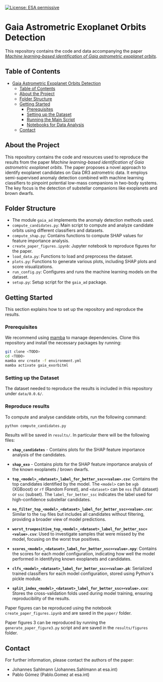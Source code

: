 [//]: # (Copyright &#40;c&#41; European Space Agency, 2025.)
[//]: # ()
[//]: # (This file is subject to the terms and conditions defined in file 'LICENCE.txt', which)
[//]: # (is part of this source code package. No part of the package, including)
[//]: # (this file, may be copied, modified, propagated, or distributed except according to)
[//]: # (the terms contained in the file ‘LICENCE.txt’.)
[![License: ESA permissive](https://img.shields.io/badge/ESA%20Public%20License-Permissive-blue.svg)](https://github.com/esa/gaia-astrometric-exoplanet-orbit-ml/blob/main/LICENSE.txt)

# Gaia Astrometric Exoplanet Orbits Detection

This repository contains the code and data accompanying the paper _[Machine learning-based identification of Gaia astrometric exoplanet orbits](https://ui.adsabs.harvard.edu/abs/2025MNRAS.tmp...25S/abstract)_.

<!-- TABLE OF CONTENTS -->
## Table of Contents

- [Gaia Astrometric Exoplanet Orbits Detection](#gaia-astrometric-exoplanet-orbits-detection)
  - [Table of Contents](#table-of-contents)
  - [About the Project](#about-the-project)
  - [Folder Structure](#folder-structure)
  - [Getting Started](#getting-started)
    - [Prerequisites](#prerequisites)
    - [Setting up the Dataset](#setting-up-the-dataset)
    - [Running the Main Script](#running-the-main-script)
    - [Notebooks for Data Analysis](#notebooks-for-data-analysis)
  - [Contact](#contact)

## About the Project

This repository contains the code and resources used to reproduce the results from the paper _Machine learning-based identification of Gaia astrometric exoplanet orbits_. The paper proposes a novel approach to identify exoplanet candidates on Gaia DR3 astrometric data. It employs semi-supervised anomaly detection combined with machine learning classifiers to pinpoint potential low-mass companions in two-body systems. The key focus is the detection of substellar companions like exoplanets and brown dwarfs.

## Folder Structure

- The module `gaia_ad` implements the anomaly detection methods used.
- `compute_candidates.py`: Main script to compute and analyze candidate orbits using different classifiers and datasets.
- `compute_shap.py`: Contains functions to compute SHAP values for feature importance analysis.
- `create_paper_figures.ipynb`: Jupyter notebook to reproduce figures for the paper.
- `load_data.py`: Functions to load and preprocess the dataset.
- `plots.py`: Functions to generate various plots, including SHAP plots and score visualizations.
- `run_config.py`: Configures and runs the machine learning models on the dataset.
- `setup.py`: Setup script for the `gaia_ad` package.

## Getting Started

This section explains how to set up the repository and reproduce the results.

### Prerequisites

We recommend using [mamba](https://mamba.readthedocs.io/en/latest/) to manage dependencies. Clone this repository and install the necessary packages by running:

```bash
git clone <TODO>
cd <TODO>
mamba env create -f environment.yml
mamba activate gaia_exorbitml
```

### Setting up the Dataset

The dataset needed to reproduce the results is included in this repository under `data/0.0.6/`.

### Reproduce results

To compute and analyse candidate orbits, run the following command:

```bash
python compute_candidates.py
```

Results will be saved in `results/`. In particular there will be the following files:

- **`shap_candidates`** - Contains plots for the SHAP feature importance analysis of the candidates.

- **`shap_exo`** - Contains plots for the SHAP feature importance analysis of the known exoplanets / brown dwarfs.

- **`top_<model>_<dataset>_label_for_better_ssc=<value>.csv`**: Contains the top candidates identified by the model. The `<model>` can be `xgb` (XGBoost) or `rf` (Random Forest), and `<dataset>` can be `nss` (full dataset) or `ssc` (subset). The `label_for_better_ssc` indicates the label used for high-confidence substellar candidates.
  
- **`no_filter_top_<model>_<dataset>_label_for_better_ssc=<value>.csv`**: Similar to the `top` files but includes all candidates without filtering, providing a broader view of model predictions.

- **`worst_truepositive_top_<model>_<dataset>_label_for_better_ssc=<value>.csv`**: Used to investigate samples that were missed by the model, focusing on the worst true positives.

- **`scores_<model>_<dataset>_label_for_better_ssc=<value>.npy`**: Contains the scores for each model configuration, indicating how well the model performed in identifying known exoplanets and candidates.

- **`clfs_<model>_<dataset>_label_for_better_ssc=<value>.pk`**: Serialized trained classifiers for each model configuration, stored using Python's pickle module.

- **`split_index_<model>_<dataset>_label_for_better_ssc=<value>.csv`**: Stores the cross-validation folds used during model training, ensuring reproducibility of the results.

Paper figures can be reproduced using the notebook `create_paper_figures.ipynb` and are saved in the `paper/` folder.

Paper figures 3 can be reproduced by running the `generate_paper_figure3.py` script and are saved in the `results/figures` folder.

## Contact

For further information, please contact the authors of the paper:

- Johannes Sahlmann (Johannes.Sahlmann at esa.int)
- Pablo Gómez (Pablo.Gomez at esa.int)
